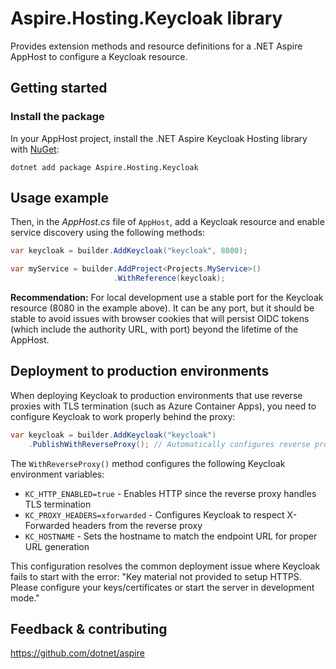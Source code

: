 # Aspire.Hosting.Keycloak library

Provides extension methods and resource definitions for a .NET Aspire AppHost to configure a Keycloak resource.

## Getting started

### Install the package

In your AppHost project, install the .NET Aspire Keycloak Hosting library with [NuGet](https://www.nuget.org):

```dotnetcli
dotnet add package Aspire.Hosting.Keycloak
```

## Usage example

Then, in the _AppHost.cs_ file of `AppHost`, add a Keycloak resource and enable service discovery using the following methods:

```csharp
var keycloak = builder.AddKeycloak("keycloak", 8080);

var myService = builder.AddProject<Projects.MyService>()
                       .WithReference(keycloak);
```

**Recommendation:** For local development use a stable port for the Keycloak resource (8080 in the example above). It can be any port, but it should be stable to avoid issues with browser cookies that will persist OIDC tokens (which include the authority URL, with port) beyond the lifetime of the AppHost.

## Deployment to production environments

When deploying Keycloak to production environments that use reverse proxies with TLS termination (such as Azure Container Apps), you need to configure Keycloak to work properly behind the proxy:

```csharp
var keycloak = builder.AddKeycloak("keycloak")
    .PublishWithReverseProxy(); // Automatically configures reverse proxy settings for deployment
```

The `WithReverseProxy()` method configures the following Keycloak environment variables:
- `KC_HTTP_ENABLED=true` - Enables HTTP since the reverse proxy handles TLS termination
- `KC_PROXY_HEADERS=xforwarded` - Configures Keycloak to respect X-Forwarded headers from the reverse proxy
- `KC_HOSTNAME` - Sets the hostname to match the endpoint URL for proper URL generation

This configuration resolves the common deployment issue where Keycloak fails to start with the error: "Key material not provided to setup HTTPS. Please configure your keys/certificates or start the server in development mode."

## Feedback & contributing

https://github.com/dotnet/aspire
